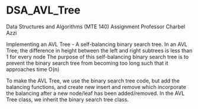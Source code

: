 # DSA_AVL_Tree
Data Structures and Algorithms (MTE 140) Assignment 
Professor Charbel Azzi 

Implementing an AVL Tree - A self-balancing binary search tree. In an AVL Tree, the difference in height between the left and right subtrees is less than 1 for every node
The purpose of this self-balancing binary search tree is to prevent the binary search tree from becoming too long such that it approaches time O(n)

To make the AVL Tree, we use the binary search tree code, but add the balancing functions, and create new insert and remove which incorporate the balancing after a new node/leaf has been added/removed. In the AVL Tree class, we inherit the binary search tree class. 

